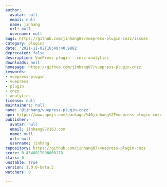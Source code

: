 ```yaml
---
author:
  avatar: null
  email: null
  name: jinhang
  url: null
  username: null
bugs: https://github.com/jinhang87/vuepress-plugin-cnzz/issues
category: plugins
date: '2021-11-02T16:49:40.988Z'
deprecated: false
description: VuePress plugin - cnzz-analytics
downloads: null
homepage: https://github.com/jinhang87/vuepress-plugin-cnzz
keywords:
- vuepress-plugin
- vuepress
- plugin
- cnzz
- analytics
license: null
maintainers: null
name: '@jinhang/vuepress-plugin-cnzz'
npm: https://www.npmjs.com/package/%40jinhang%2Fvuepress-plugin-cnzz
publisher:
  avatar: null
  email: jinhang87@163.com
  name: null
  url: null
  username: jinhang
repository: https://github.com/jinhang87/vuepress-plugin-cnzz
score: 0.4340817998860178
stars: 0
unstable: true
version: 1.0.0-beta.3
watchers: 0

---
```


